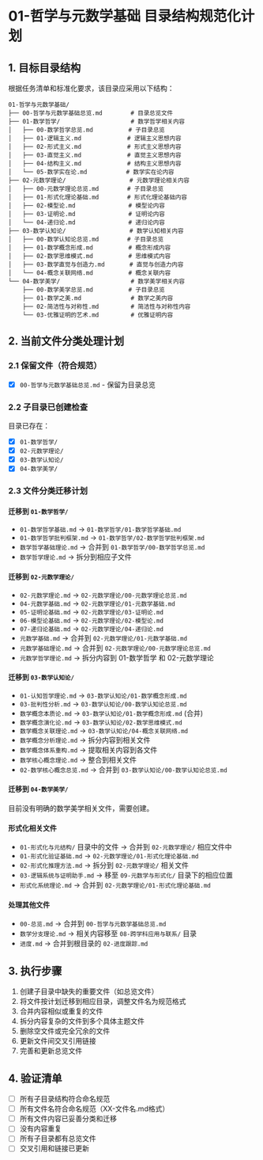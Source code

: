 # 01-哲学与元数学基础 目录结构规范化计划

## 1. 目标目录结构

根据任务清单和标准化要求，该目录应采用以下结构：

```
01-哲学与元数学基础/
├── 00-哲学与元数学基础总览.md        # 目录总览文件
├── 01-数学哲学/                    # 数学哲学相关内容
│   ├── 00-数学哲学总览.md          # 子目录总览
│   ├── 01-逻辑主义.md             # 逻辑主义思想内容
│   ├── 02-形式主义.md             # 形式主义思想内容
│   ├── 03-直觉主义.md             # 直觉主义思想内容
│   ├── 04-结构主义.md             # 结构主义思想内容
│   └── 05-数学实在论.md           # 数学实在论内容
├── 02-元数学理论/                  # 元数学理论相关内容
│   ├── 00-元数学理论总览.md        # 子目录总览
│   ├── 01-形式化理论基础.md        # 形式化理论基础内容
│   ├── 02-模型论.md               # 模型论内容
│   ├── 03-证明论.md               # 证明论内容
│   └── 04-递归论.md               # 递归论内容
├── 03-数学认知论/                  # 数学认知相关内容
│   ├── 00-数学认知论总览.md        # 子目录总览
│   ├── 01-数学概念形成.md          # 概念形成内容
│   ├── 02-数学思维模式.md          # 思维模式内容
│   ├── 03-数学直觉与创造力.md       # 直觉与创造力内容
│   └── 04-概念关联网络.md          # 概念关联内容
└── 04-数学美学/                    # 数学美学相关内容
    ├── 00-数学美学总览.md          # 子目录总览
    ├── 01-数学之美.md              # 数学之美内容
    ├── 02-简洁性与对称性.md         # 简洁性与对称性内容
    └── 03-优雅证明的艺术.md         # 优雅证明内容
```

## 2. 当前文件分类处理计划

### 2.1 保留文件（符合规范）

- [x] `00-哲学与元数学基础总览.md` - 保留为目录总览

### 2.2 子目录已创建检查

目录已存在：
- [x] `01-数学哲学/`
- [x] `02-元数学理论/`
- [x] `03-数学认知论/`
- [x] `04-数学美学/`

### 2.3 文件分类迁移计划

#### 迁移到 `01-数学哲学/`

- `01-数学哲学基础.md` → `01-数学哲学/01-数学哲学基础.md`
- `01-数学哲学批判框架.md` → `01-数学哲学/02-数学哲学批判框架.md`
- `数学哲学基础理论.md` → 合并到 `01-数学哲学/00-数学哲学总览.md`
- `数学哲学理论.md` → 拆分到相应子文件

#### 迁移到 `02-元数学理论/`

- `02-元数学理论.md` → `02-元数学理论/00-元数学理论总览.md`
- `04-元数学基础.md` → `02-元数学理论/01-元数学基础.md`
- `05-证明论基础.md` → `02-元数学理论/03-证明论.md`
- `06-模型论基础.md` → `02-元数学理论/02-模型论.md`
- `07-递归论基础.md` → `02-元数学理论/04-递归论.md`
- `元数学基础.md` → 合并到 `02-元数学理论/01-元数学基础.md`
- `元数学基础理论.md` → 合并到 `02-元数学理论/00-元数学理论总览.md`
- `元数学哲学理论.md` → 拆分内容到 01-数学哲学 和 02-元数学理论

#### 迁移到 `03-数学认知论/`

- `01-认知哲学理论.md` → `03-数学认知论/01-数学概念形成.md`
- `03-批判性分析.md` → `03-数学认知论/00-数学认知论总览.md`
- `数学概念本质论.md` → `03-数学认知论/01-数学概念形成.md` (合并)
- `数学概念演化论.md` → `03-数学认知论/02-数学思维模式.md`
- `数学概念关联理论.md` → `03-数学认知论/04-概念关联网络.md`
- `数学概念分析理论.md` → 拆分内容到相关文件
- `数学概念体系重构.md` → 提取相关内容到各文件
- `数学核心概念理论.md` → 整合到相关文件
- `02-数学核心概念总览.md` → 合并到 `03-数学认知论/00-数学认知论总览.md`

#### 迁移到 `04-数学美学/`

目前没有明确的数学美学相关文件，需要创建。

#### 形式化相关文件

- `01-形式化与元结构/` 目录中的文件 → 合并到 `02-元数学理论/` 相应文件中
- `01-形式化验证基础.md` → `02-元数学理论/01-形式化理论基础.md`
- `02-形式化推理方法.md` → 拆分到 `02-元数学理论/` 相关文件
- `03-逻辑系统与证明助手.md` → 移至 `09-元数学与形式化/` 目录下的相应位置
- `形式化系统理论.md` → 合并到 `02-元数学理论/01-形式化理论基础.md`

#### 处理其他文件

- `00-总览.md` → 合并到 `00-哲学与元数学基础总览.md`
- `数学分支理论.md` → 相关内容移至 `08-跨学科应用与联系/` 目录
- `进度.md` → 合并到根目录的 `02-进度跟踪.md`

## 3. 执行步骤

1. 创建子目录中缺失的重要文件（如总览文件）
2. 将文件按计划迁移到相应目录，调整文件名为规范格式
3. 合并内容相似或重复的文件
4. 拆分内容复杂的文件到多个具体主题文件
5. 删除空文件或完全冗余的文件
6. 更新文件间交叉引用链接
7. 完善和更新总览文件

## 4. 验证清单

- [ ] 所有子目录结构符合命名规范
- [ ] 所有文件名符合命名规范（XX-文件名.md格式）
- [ ] 所有文件内容已妥善分类和迁移
- [ ] 没有内容重复
- [ ] 所有子目录都有总览文件
- [ ] 交叉引用和链接已更新 